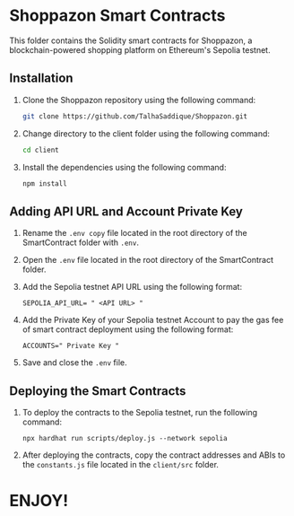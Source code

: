 # Shoppazon Smart Contracts

This folder contains the Solidity smart contracts for Shoppazon, a blockchain-powered shopping platform on Ethereum's Sepolia testnet.


## Installation

1. Clone the Shoppazon repository using the following command:

    ```bash
    git clone https://github.com/TalhaSaddique/Shoppazon.git
    ```

2. Change directory to the client folder using the following command:

    ```bash
    cd client
    ```

3. Install the dependencies using the following command:

    ```bash
    npm install
    ```



## Adding API URL and Account Private Key

1. Rename the `.env copy` file located in the root directory of the SmartContract folder with `.env`.

2. Open the `.env` file located in the root directory of the SmartContract folder.

3. Add the Sepolia testnet API URL using the following format:

    ```
    SEPOLIA_API_URL= " <API URL> "
    ```
4.  Add the Private Key of your Sepolia testnet Account to pay the gas fee of smart contract deployment using the following format:

     ```
    ACCOUNTS=" Private Key "
    ```

5. Save and close the `.env` file.


## Deploying the Smart Contracts

1. To deploy the contracts to the Sepolia testnet, run the following command:

    ```
    npx hardhat run scripts/deploy.js --network sepolia
    ```

2. After deploying the contracts, copy the contract addresses and ABIs to the `constants.js` file located in the `client/src` folder.


# ENJOY!
